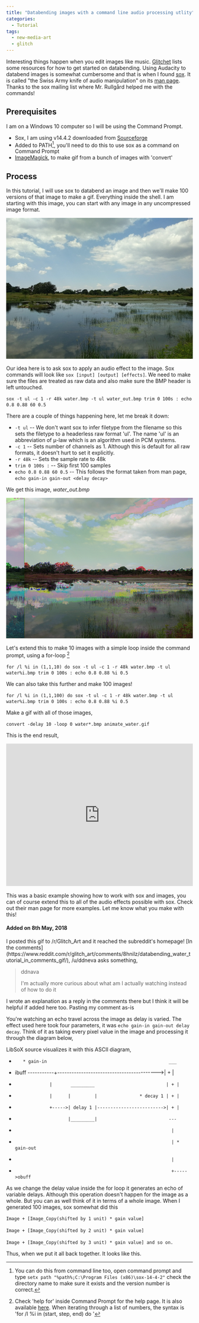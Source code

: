 ```yaml
---
title: "Databending images with a command line audio processing utlity"
categories:
  - Tutorial
tags:
  - new-media-art
  - glitch
---
```


Interesting things happen when you edit images like music. [Glitchet](http://www.glitchet.com/resources) lists some resources for how to get started on databending. Using Audacity to databend images is somewhat cumbersome and that is when I found [sox](hhttps://sourceforge.net/projects/sox/). It is called "the Swiss Army knife of audio manipulation" on its [man page](https://linux.die.net/man/1/sox). Thanks to the sox mailing list where Mr. Rullgård helped me with the commands!

## Prerequisites
I am on a Windows 10 computer so I will be using the Command Prompt.

* Sox, I am using v14.4.2 downloaded from [Sourceforge](https://sourceforge.net/projects/sox/files/sox/)
* Added to PATH[^1], you'll need to do this to use sox as a command on Command Prompt
* [ImageMagick](https://www.imagemagick.org/script/download.php), to make gif from a bunch of images with 'convert'

## Process

In this tutorial, I will use sox to databend an image and then we'll make 100 versions of that image to make a gif. Everything inside the shell. I am starting with this image, you can start with any image in any uncompressed image format.

![alt text](/images/water.bmp)

Our idea here is to ask sox to apply an audio effect to the image. Sox commands will look like `sox [input] [output] [effects]`. We need to make sure the files are treated as raw data and also make sure the BMP header is left untouched.

```
sox -t ul -c 1 -r 48k water.bmp -t ul water_out.bmp trim 0 100s : echo 0.8 0.88 60 0.5
```

There are a couple of things happening here, let me break it down:

* `-t ul` -- We don't want sox to infer filetype from the filename so this sets the filetype to a headerless raw format 'ul'. The name 'ul' is an abbreviation of μ-law which is an algorithm used in PCM systems.
* `-c 1` -- Sets number of channels as 1. Although this is default for all raw formats, it doesn't hurt to set it explicitly.
* `-r 48k` --  Sets the sample rate to 48k
* `trim 0 100s :` -- Skip first 100 samples
* `echo 0.8 0.88 60 0.5` -- This follows the format taken from man page, `echo gain-in gain-out <delay decay>`

We get this image, *water_out.bmp*

![alt text](/images/water_out.bmp)

Let's extend this to make 10 images with a simple loop inside the command prompt, using a for-loop [^2]

```
for /l %i in (1,1,10) do sox -t ul -c 1 -r 48k water.bmp -t ul water%i.bmp trim 0 100s : echo 0.8 0.88 %i 0.5
```

We can also take this further and make 100 images!

```
for /l %i in (1,1,100) do sox -t ul -c 1 -r 48k water.bmp -t ul water%i.bmp trim 0 100s : echo 0.8 0.88 %i 0.5
```

Make a gif with all of those images,

```
convert -delay 10 -loop 0 water*.bmp animate_water.gif
```

This is the end result,

<div style='position:relative;padding-bottom:76%'><iframe src='https://gfycat.com/ifr/SolidJollyElver' frameborder='0' scrolling='no' width='100%' height='100%' style='position:absolute;top:0;left:0;' allowfullscreen></iframe></div>

<br>
This was a basic example showing how to work with sox and images, you can of course extend this to all of the audio effects possible with sox. Check out their man page for more examples. Let me know what you make with this!

<div class="notice--info">
  <h4>Added on 8th May, 2018</h4>
  <p>I posted this gif to /r/Glitch_Art and it reached the subreddit's homepage! [In the comments](https://www.reddit.com/r/glitch_art/comments/8hnilz/databending_water_tutorial_in_comments_gif/), /u/ddneva asks something,
<blockquote>
  <p>ddnava</p>
  <p>I'm actually more curious about what am I actually watching instead of how to do it</p>
</blockquote>
I wrote an explanation as a reply in the comments there but I think it will be helpful if added here too. Pasting my comment as-is</p>
</div>

You're watching an echo travel across the image as delay is varied. The effect used here took four parameters, it was `echo gain-in gain-out delay decay`. Think of it as taking every pixel value in the image and processing it through the diagram below,

LibSoX source visualizes it with this ASCII diagram,

 *        * gain-in                                              ___
 * ibuff -----------+------------------------------------------>| + |
 *                  |       _________                           | + |
 *                  |      |         |                * decay 1 | + |
 *                  +----->| delay 1 |------------------------->| + |
 *                         |_________|                           ---
 *                                                                |
 *                                                                | * gain-out
 *                                                                |
 *                                                                +----->obuff

As we change the delay value inside the for loop it generates an echo of variable delays. Although this operation doesn't happen for the image as a whole. But you can as well think of it in terms of a whole image. When I generated 100 images, sox somewhat did this

    Image + [Image_Copy(shifted by 1 unit) * gain value]

    Image + [Image_Copy(shifted by 2 unit) * gain value]

    Image + [Image_Copy(shifted by 3 unit) * gain value] and so on.

Thus, when we put it all back together. It looks like this.

[^1]: You can do this from command line too, open command prompt and type `setx path "%path%;C:\Program Files (x86)\sox-14-4-2"` check the directory name to make sure it exists and the version number is correct.

[^2]: Check 'help for' inside Command Prompt for the help page. It is also available [here](https://ss64.com/nt/for_cmd.html). When iterating through a list of numbers, the syntax is 'for /l %i in (start, step, end) do <cmd>'
